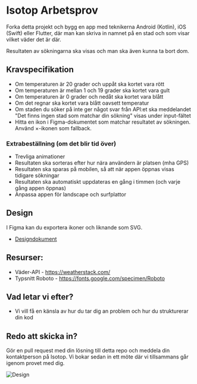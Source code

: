 Isotop Arbetsprov
===============================
Forka detta projekt och bygg en app med teknikerna Android (Kotlin), iOS (Swift) eller Flutter, där man kan skriva in namnet på en stad och som visar vilket väder det är där.

Resultaten av sökningarna ska visas och man ska även kunna ta bort dom.

## Kravspecifikation
*	Om temperaturen är 20 grader och uppåt ska kortet vara rött
* Om temperaturen är mellan 1 och 19 grader ska kortet vara gult
* Om temperaturen är 0 grader och nedåt ska kortet vara blått
* Om det regnar ska kortet vara blått oavsett temperatur
* Om staden du söker på inte ger något svar från API:et ska meddelandet "Det finns ingen stad som matchar din sökning" visas under input-fältet
* Hitta en ikon i Figma-dokumentet som matchar resultatet av sökningen. Använd ×-ikonen som fallback.

### Extrabeställning (om det blir tid över)
* Trevliga animationer
* Resultaten ska sorteras efter hur nära användern är platsen (mha GPS)
* Resultaten ska sparas på mobilen, så att när appen öppnas visas tidigare sökningar
* Resultaten ska automatiskt uppdateras en gång i timmen (och varje gång appen öppnas)
* Anpassa appen för landscape och surfplattor

## Design
I Figma kan du exportera ikoner och liknande som SVG.
* [Designdokument](https://www.figma.com/file/iDOGMdsvp7WAR0g5spLcno/Arbetsprov?node-id=1%3A675)

## Resurser:
* Väder-API - https://weatherstack.com/
* Typsnitt Roboto - https://fonts.google.com/specimen/Roboto

## Vad letar vi efter?
* Vi vill få en känsla av hur du tar dig an problem och hur du strukturerar din kod

## Redo att skicka in?
Gör en pull request med din lösning till detta repo och meddela din kontaktperson på Isotop. Vi bokar sedan in ett möte där vi tillsammans går igenom provet med dig.

![Design](https://raw.githubusercontent.com/isotopsweden/Arbetsprov-FE/main/mobile.png)

